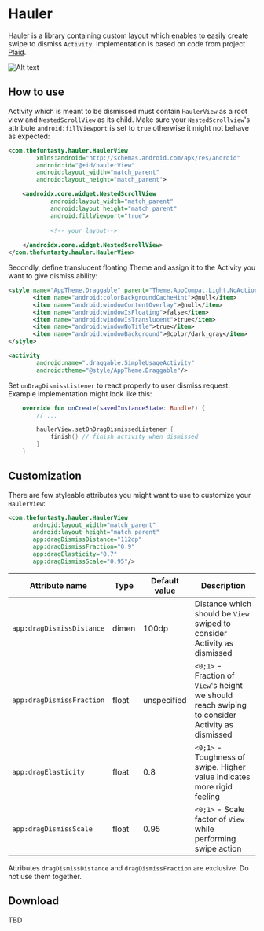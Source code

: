 Hauler
======

Hauler is a library containing custom layout which enables to easily create swipe to dismiss `Activity`.
Implementation is based on code from project [Plaid](https://github.com/nickbutcher/plaid).

![Alt text](https://github.com/thefuntasty/hauler/blob/master/images/example.gif)

How to use
----------
 
 Activity which is meant to be dismissed must contain `HaulerView` as a root view and `NestedScrollView` as its child. 
 Make sure your `NestedScrollview`'s attribute `android:fillViewport` is set to `true` otherwise it might not behave as
 expected:

```xml
<com.thefuntasty.hauler.HaulerView
        xmlns:android="http://schemas.android.com/apk/res/android"
        android:id="@+id/haulerView"
        android:layout_width="match_parent"
        android:layout_height="match_parent">

    <androidx.core.widget.NestedScrollView
            android:layout_width="match_parent"
            android:layout_height="match_parent"
            android:fillViewport="true">
            
            <!-- your layout-->
            
    </androidx.core.widget.NestedScrollView>
</com.thefuntasty.hauler.HaulerView>           
```

Secondly, define translucent floating Theme and assign it to the Activity you want to give dismiss ability:

 ```xml
<style name="AppTheme.Draggable" parent="Theme.AppCompat.Light.NoActionBar">
        <item name="android:colorBackgroundCacheHint">@null</item>
        <item name="android:windowContentOverlay">@null</item>
        <item name="android:windowIsFloating">false</item>
        <item name="android:windowIsTranslucent">true</item>
        <item name="android:windowNoTitle">true</item>
        <item name="android:windowBackground">@color/dark_gray</item>
</style>
```

```xml
<activity
        android:name=".draggable.SimpleUsageActivity"
        android:theme="@style/AppTheme.Draggable"/>
```
Set `onDragDismissListener` to react properly to user dismiss request. Example implementation might look like this:
```kotlin
    override fun onCreate(savedInstanceState: Bundle?) {
        // ...

        haulerView.setOnDragDismissedListener {
            finish() // finish activity when dismissed
        }
    }
```

Customization
-------------

There are few styleable attributes you might want to use to customize your `HaulerView`:

 ```xml
<com.thefuntasty.hauler.HaulerView
        android:layout_width="match_parent"
        android:layout_height="match_parent"
        app:dragDismissDistance="112dp"
        app:dragDismissFraction="0.9"
        app:dragElasticity="0.7"
        app:dragDismissScale="0.95"/>
```

| Attribute name | Type | Default value | Description|
| -------------- | ---- | ------------- | ---------- |
| `app:dragDismissDistance` | dimen | 100dp | Distance which should be `View` swiped to consider Activity as dismissed |
| `app:dragDismissFraction` | float | unspecified | `<0;1>` - Fraction of `View`'s height we should reach swiping to consider Activity as dismissed |
| `app:dragElasticity` | float | 0.8 | `<0;1>` - Toughness of swipe. Higher value indicates more rigid feeling  |
| `app:dragDismissScale` | float | 0.95 | `<0;1>` - Scale factor of `View` while performing swipe action |

Attributes `dragDismissDistance` and `dragDismissFraction` are exclusive. Do not use them together.

Download
--------
TBD


